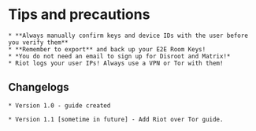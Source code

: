 # Tips and precautions

    * **Always manually confirm keys and device IDs with the user before you verify them**
    * **Remember to export** and back up your E2E Room Keys!
    * *You do not need an email to sign up for Disroot and Matrix!*
    * Riot logs your user IPs! Always use a VPN or Tor with them!

## Changelogs

    * Version 1.0 - guide created
    
    * Version 1.1 [sometime in future] - Add Riot over Tor guide.
